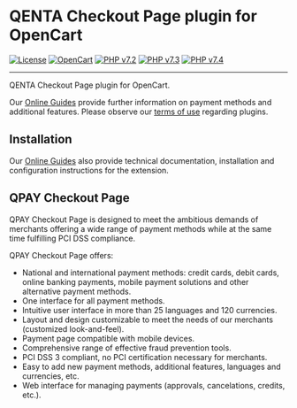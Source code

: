 # QENTA Checkout Page plugin for OpenCart

[![License](https://img.shields.io/badge/license-GPLv2-blue.svg)](https://raw.githubusercontent.com/qenta-cee/opencart-wqcp/master/LICENSE)
[![OpenCart](https://img.shields.io/badge/OpenCart-v3.0.3.7-green.svg)](https://www.opencart.com/)
[![PHP v7.2](https://img.shields.io/badge/php-v7.1-yellow.svg)](http://www.php.net)
[![PHP v7.3](https://img.shields.io/badge/php-v7.1-yellow.svg)](http://www.php.net)
[![PHP v7.4](https://img.shields.io/badge/php-v7.1-yellow.svg)](http://www.php.net)

----

QENTA Checkout Page plugin for OpenCart. 

Our [Online Guides](https://guides.qenta.com/) provide further information on payment methods and additional features. Please observe our [terms of use](https://guides.qenta.com/shop_plugins:info#terms_of_use) regarding plugins.

## Installation
Our [Online Guides](https://guides.qenta.com/shop_plugins:opencart_wcp:start "Installation details") also provide technical documentation, installation and configuration instructions for the extension.


## QPAY Checkout Page
QPAY Checkout Page is designed to meet the ambitious demands of merchants offering a wide range of payment methods while at the same time fulfilling PCI DSS compliance.

QPAY Checkout Page offers:
- National and international payment methods: credit cards, debit cards, online banking payments, mobile payment solutions and other alternative payment methods.
- One interface for all payment methods.
- Intuitive user interface in more than 25 languages and 120 currencies.
- Layout and design customizable to meet the needs of our merchants (customized look-and-feel).
- Payment page compatible with mobile devices.
- Comprehensive range of effective fraud prevention tools.
- PCI DSS 3 compliant, no PCI certification necessary for merchants.
- Easy to add new payment methods, additional features, languages and currencies, etc.
- Web interface for managing payments (approvals, cancelations, credits, etc.).
